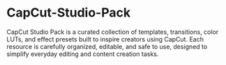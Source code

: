 # CapCut-Studio-Pack
CapCut Studio Pack is a curated collection of templates, transitions, color LUTs, and effect presets built to inspire creators using CapCut. Each resource is carefully organized, editable, and safe to use, designed to simplify everyday editing and content creation tasks.
